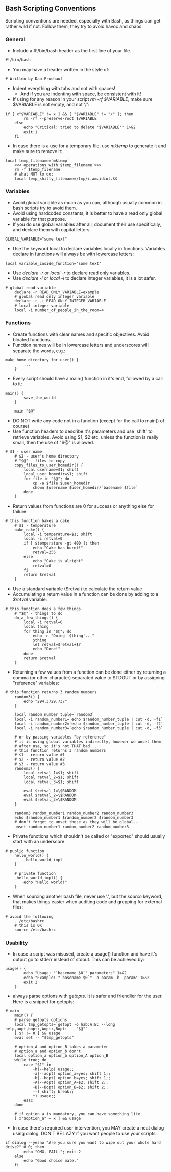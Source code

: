 ## Bash Scripting Conventions

Scripting conventions are needed, especially with Bash, as things can get rather wild if not.
Follow them, they try to avoid havoc and chaos.

### General

 * Include a #!/bin/bash header as the first line of your file.
<pre><code>#!/bin/bash
</code></pre>
 * You may have a header written in the style of:
<pre><code># Written by Dan Fruehauf <malkodan@gmail.com>
</code></pre>
 * Indent everything with tabs and not with spaces!
   * And if you are indenting with space, be consistent with it!
 * If using for any reason in your script *rm -rf $VARIABLE*, make sure $VARIABLE is not empty, and not '/':
<pre><code>if [ x"$VARIABLE" != x ] && [ "$VARIABLE" != "/" ]; then
		rm -rf --preserve-root $VARIABLE
	else
		echo "Critical: tried to delete '$VARIABLE'" 1>&2
		exit 1
	fi
</code></pre>
 * In case there is a use for a temporary file, use *mktemp* to generate it and make sure to remove it:
<pre><code>local temp_filename=`mktemp`
	<<< operations with $temp_filename >>>
	rm -f $temp_filename
	# what NOT to do:
	local temp_shitty_filename=/tmp/i.am.idiot.$$
</code></pre>
### Variables

 * Avoid global variable as much as you can, although usually common in bash scripts try to avoid them.
 * Avoid using hardcoded constants, it is better to have a read only global variable for that purpose.
 * If you do use global variables after all, document their use specifically, and declare them with capital letters:
<pre><code>GLOBAL_VARIABLE="some text"
</code></pre>
 * Use the keyword local to declare variables locally in functions. Variables declare in functions will always be with lowercase letters:
<pre><code>local variable_inside_function="some text"
</code></pre>
 * Use *declare -r* or *local -r* to declare read only variables.
 * Use *declare -i* or *local -i* to declare integer variables, it is a lot safer.
<pre><code># global read variable
	declare -r READ_ONLY_VARIABLE=example
	# global read only integer variable
	declare -r -i READ_ONLY_INTEGER_VARIABLE
	# local integer variable
	local -i number_of_people_in_the_room=4
</code></pre>
### Functions
 * Create functions with clear names and specific objectives. Avoid bloated functions.
 * Function names will be in lowercase letters and underscores will separate the words, e.g.:
<pre><code>make_home_directory_for_user() {
		...
	}
</code></pre>
 * Every script should have a main() function in it's end, followed by a call to it:
<pre><code>main() {
		save_the_world
	}

	main "$@"
</code></pre>
 * DO NOT write any code not in a function (except for the call to main() of course)
 * Use function headers to describe it's parameters and use 'shift' to retrieve variables. Avoid using $1, $2 etc, unless the function is really small, then the use of "$@" is allowed.
<pre><code># $1 - user name
	# $2 - user's home directory
	# "$@" - files to copy
	copy_files_to_user_homedir() {
		local username=$1; shift
		local user_homedir=$1; shift
		for file in "$@"; do
			cp -a $file $user_homedir
			chown $username $user_homedir/`basename $file`
		done
	}
</code></pre>
 * Return values from functions are 0 for success or anything else for failure:
<pre><code># this function bakes a cake
	# $1 - temperature
	bake_cake() {
		local -i temperature=$1; shift
		local -i retval=0
		if [ $temperature -gt 400 ]; then
			echo "Cake has burnt!"
			retval=255
		else
			echo "Cake is alright"
			retval=0
		fi
		return $retval
	}
</code></pre>
 * Use a standard variable ($retval) to calculate the return value
 * Accumulating a return value in a function can be done by adding to a *$retval* variable:
<pre><code># this function does a few things
	# "$@" - things to do
	do_a_few_things() {
		local -i retval=0
		local thing
		for thing in "$@"; do
			echo -n "Doing '$thing'..."
			$thing
			let retval=$retval+$?
			echo "Done!"
		done
		return $retval
	}
</code></pre>
 * Returning a few values from a function can be done either by returning a comma (or other character) separated value to STDOUT or by assigning "reference" variables:
<pre><code># this function returns 3 random numbers
	random3() {
		echo "294,3729,737"
	}

	local random_number_tuple=`random3`
	local -i random_number1=`echo $random_number_tuple | cut -d, -f1`
	local -i random_number2=`echo $random_number_tuple | cut -d, -f2`
	local -i random_number3=`echo $random_number_tuple | cut -d, -f3`

	# or by passing variables "by reference"
	# it is using global variables indirectly, however we unset them
	# after use, so it's not THAT bad...
	# this function returns 3 random numbers
	# $1 - return value #1
	# $2 - return value #2
	# $3 - return value #3
	random3() {
		local retval_1=$1; shift
		local retval_2=$1; shift
		local retval_3=$1; shift

		eval $retval_1=\$RANDOM
		eval $retval_2=\$RANDOM
		eval $retval_3=\$RANDOM
	}

	random3 random_number1 random_number2 random_number3
	echo $random_number1 $random_number2 $random_number3
	# don't forget to unset these as they will be global...
	unset random_number1 random_number2 random_number3
</code></pre>
 * Private functions which shouldn't be called or "exported" should usually start with an underscore:
<pre><code># public function
	hello_world() {
		_hello_world_impl
	}

	# private function
	_hello_world_impl() {
		echo "Hello world!"
	}
</code></pre>
 * When sourcing another bash file, never use '.', but the *source* keyword, that makes things easier when auditing code and grepping for external files:
<pre><code># avoid the following
	. /etc/bashrc
	# this is OK
	source /etc/bashrc
</code></pre>

### Usability

 * In case a script was misused, create a usage() function and have it's output go to stderr instead of stdout. This can be achieved by:
<pre><code>usage() {
		echo "Usage: "`basename $0`" parameters" 1>&2
		echo "Example: "`basename $0`" -a param -b -param" 1>&2
		exit 2
	}
</code></pre>
 * always parse options with *getopts*. It is safer and friendlier for the user. Here is a snippet for getopts:
<pre><code># main
	main() {
	# parse getopts options
	local tmp_getopts=`getopt -o hab:A:B: --long help,aopt,bopt:,Aopt:,Bopt: -- "$@"`
	[ $? != 0 ] && usage
	eval set -- "$tmp_getopts"

	# option_A and option_B takes a parameter
	# option_a and option_b don't
	local option_a option_b option_A option_B
	while true; do
		case "$1" in
			-h|--help) usage;;
			-a|--aopt) option_a=yes; shift 1;;
			-b|--bopt) option_b=yes; shift 1;;
			-A|--Aopt) option_A=$2; shift 2;;
			-B|--Bopt) option_B=$2; shift 2;;
			--) shift; break;;
			*) usage;;
		esac
	done

	# if option_a is mandatory, you can have something like
	[ x"$option_a" = x ] && usage
</code></pre>
 * In case there's required user intervention, you MAY create a neat dialog using dialog, DON'T BE LAZY if you want people to use your scripts:
<pre><code>if dialog --yesno "Are you sure you want to wipe out your whole hard drive?" 0 0; then
		echo "OMG, FAIL."; exit 2
	else
		echo "Good choice mate."
	fi
</code></pre>

